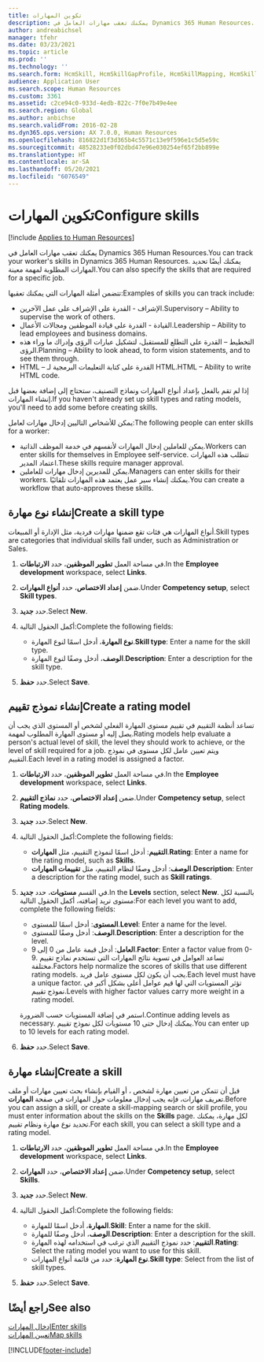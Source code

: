 ```yaml
---
title: تكوين المهارات
description: يمكنك تعقب مهارات العامل في Dynamics 365 Human Resources. يمكنك أيضًا تحديد المهارات المطلوبة لمهمة معينة.
author: andreabichsel
manager: tfehr
ms.date: 03/23/2021
ms.topic: article
ms.prod: ''
ms.technology: ''
ms.search.form: HcmSkill, HcmSkillGapProfile, HcmSkillMapping, HcmSkillType, HcmEmployeeDevelopmentWorkspace
audience: Application User
ms.search.scope: Human Resources
ms.custom: 3361
ms.assetid: c2ce94c0-933d-4edb-822c-7f0e7b49e4ee
ms.search.region: Global
ms.author: anbichse
ms.search.validFrom: 2016-02-28
ms.dyn365.ops.version: AX 7.0.0, Human Resources
ms.openlocfilehash: 816822d1f3d365b4c5571c13e9f596e1c5d5e59c
ms.sourcegitcommit: 48528233e0f02dbd47e96e030254ef65f2bb899e
ms.translationtype: HT
ms.contentlocale: ar-SA
ms.lasthandoff: 05/20/2021
ms.locfileid: "6076549"
---
```

# <a name="configure-skills"></a><span data-ttu-id="17829-104">تكوين المهارات</span><span class="sxs-lookup"><span data-stu-id="17829-104">Configure skills</span></span>

[!include [Applies to Human Resources](../includes/applies-to-hr.md)]

<span data-ttu-id="17829-105">يمكنك تعقب مهارات العامل في Dynamics 365 Human Resources.</span><span class="sxs-lookup"><span data-stu-id="17829-105">You can track your worker's skills in Dynamics 365 Human Resources.</span></span> <span data-ttu-id="17829-106">يمكنك أيضًا تحديد المهارات المطلوبة لمهمة معينة.</span><span class="sxs-lookup"><span data-stu-id="17829-106">You can also specify the skills that are required for a specific job.</span></span>

<span data-ttu-id="17829-107">تتضمن أمثلة المهارات التي يمكنك تعقبها:</span><span class="sxs-lookup"><span data-stu-id="17829-107">Examples of skills you can track include:</span></span>

- <span data-ttu-id="17829-108">الإشراف - القدرة على الإشراف على عمل الآخرين.</span><span class="sxs-lookup"><span data-stu-id="17829-108">Supervisory – Ability to supervise the work of others.</span></span>
- <span data-ttu-id="17829-109">القيادة - القدرة على قيادة الموظفين ومجالات الأعمال.</span><span class="sxs-lookup"><span data-stu-id="17829-109">Leadership – Ability to lead employees and business domains.</span></span>
- <span data-ttu-id="17829-110">التخطيط – القدرة على التطلع للمستقبل، لتشكيل عبارات الرؤى وإدراك ما وراء هذه الرؤى.</span><span class="sxs-lookup"><span data-stu-id="17829-110">Planning – Ability to look ahead, to form vision statements, and to see them through.</span></span>
- <span data-ttu-id="17829-111">HTML – القدرة على كتابة التعليمات البرمجية لـ HTML.</span><span class="sxs-lookup"><span data-stu-id="17829-111">HTML – Ability to write HTML code.</span></span>

<span data-ttu-id="17829-112">إذا لم تقم بالفعل بإعداد أنواع المهارات ونماذج التصنيف، ستحتاج إلى إضافة بعضها قبل إنشاء المهارات.</span><span class="sxs-lookup"><span data-stu-id="17829-112">If you haven't already set up skill types and rating models, you'll need to add some before creating skills.</span></span>

<span data-ttu-id="17829-113">يمكن للأشخاص التاليين إدخال مهارات لعامل:</span><span class="sxs-lookup"><span data-stu-id="17829-113">The following people can enter skills for a worker:</span></span>

- <span data-ttu-id="17829-114">يمكن للعاملين إدخال المهارات لأنفسهم في خدمة الموظف الذاتية.</span><span class="sxs-lookup"><span data-stu-id="17829-114">Workers can enter skills for themselves in Employee self-service.</span></span> <span data-ttu-id="17829-115">تتطلب هذه المهارات اعتماد المدير.</span><span class="sxs-lookup"><span data-stu-id="17829-115">These skills require manager approval.</span></span>
- <span data-ttu-id="17829-116">يمكن للمديرين إدخال مهارات للعاملين.</span><span class="sxs-lookup"><span data-stu-id="17829-116">Managers can enter skills for their workers.</span></span> <span data-ttu-id="17829-117">يمكنك إنشاء سير عمل يعتمد هذه المهارات تلقائيًا.</span><span class="sxs-lookup"><span data-stu-id="17829-117">You can create a workflow that auto-approves these skills.</span></span>

## <a name="create-a-skill-type"></a><span data-ttu-id="17829-118">إنشاء نوع مهارة</span><span class="sxs-lookup"><span data-stu-id="17829-118">Create a skill type</span></span>

<span data-ttu-id="17829-119">أنواع المهارات هي فئات تقع ضمنها مهارات فردية، مثل الإدارة أو المبيعات.</span><span class="sxs-lookup"><span data-stu-id="17829-119">Skill types are categories that individual skills fall under, such as Administration or Sales.</span></span>

1. <span data-ttu-id="17829-120">في مساحة العمل **تطوير الموظفين**، حدد **الارتباطات**.</span><span class="sxs-lookup"><span data-stu-id="17829-120">In the **Employee development** workspace, select **Links**.</span></span>

2. <span data-ttu-id="17829-121">ضمن **إعداد الاختصاص**، حدد **أنواع المهارات**.</span><span class="sxs-lookup"><span data-stu-id="17829-121">Under **Competency setup**, select **Skill types**.</span></span>

3. <span data-ttu-id="17829-122">حدد **جديد**.</span><span class="sxs-lookup"><span data-stu-id="17829-122">Select **New**.</span></span>

4. <span data-ttu-id="17829-123">أكمل الحقول التالية:</span><span class="sxs-lookup"><span data-stu-id="17829-123">Complete the following fields:</span></span>

   - <span data-ttu-id="17829-124">**نوع المهارة**، أدخل اسمًا لنوع المهارة.</span><span class="sxs-lookup"><span data-stu-id="17829-124">**Skill type**: Enter a name for the skill type.</span></span>
   - <span data-ttu-id="17829-125">**الوصف**، أدخل وصفًا لنوع المهارة.</span><span class="sxs-lookup"><span data-stu-id="17829-125">**Description**: Enter a description for the skill type.</span></span>

5. <span data-ttu-id="17829-126">حدد **حفظ**.</span><span class="sxs-lookup"><span data-stu-id="17829-126">Select **Save**.</span></span>

## <a name="create-a-rating-model"></a><span data-ttu-id="17829-127">إنشاء نموذج تقييم</span><span class="sxs-lookup"><span data-stu-id="17829-127">Create a rating model</span></span>

<span data-ttu-id="17829-128">تساعد أنظمة التقييم في تقييم مستوى المهارة الفعلي لشخص أو المستوى الذي يجب أن يصل إليه أو مستوى المهارة المطلوب لمهمة.</span><span class="sxs-lookup"><span data-stu-id="17829-128">Rating models help evaluate a person's actual level of skill, the level they should work to achieve, or the level of skill required for a job.</span></span> <span data-ttu-id="17829-129">ويتم تعيين عامل لكل مستوى في نموذج التقييم.</span><span class="sxs-lookup"><span data-stu-id="17829-129">Each level in a rating model is assigned a factor.</span></span>

1. <span data-ttu-id="17829-130">في مساحة العمل **تطوير الموظفين**، حدد **الارتباطات**.</span><span class="sxs-lookup"><span data-stu-id="17829-130">In the **Employee development** workspace, select **Links**.</span></span>

2. <span data-ttu-id="17829-131">ضمن **إعداد الاختصاص**، حدد **نماذج التقييم**.</span><span class="sxs-lookup"><span data-stu-id="17829-131">Under **Competency setup**, select **Rating models**.</span></span>

3. <span data-ttu-id="17829-132">حدد **جديد**.</span><span class="sxs-lookup"><span data-stu-id="17829-132">Select **New**.</span></span>

4. <span data-ttu-id="17829-133">أكمل الحقول التالية:</span><span class="sxs-lookup"><span data-stu-id="17829-133">Complete the following fields:</span></span>

   - <span data-ttu-id="17829-134">**التقييم**: أدخل اسمًا لنموذج التقييم، مثل **المهارات**.</span><span class="sxs-lookup"><span data-stu-id="17829-134">**Rating**: Enter a name for the rating model, such as **Skills**.</span></span>
   - <span data-ttu-id="17829-135">**الوصف**: أدخل وصفًا لنظام التقييم، مثل **تقييمات المهارات**.</span><span class="sxs-lookup"><span data-stu-id="17829-135">**Description**: Enter a description for the rating model, such as **Skill ratings**.</span></span>

5. <span data-ttu-id="17829-136">في القسم **مستويات**، حدد **جديد**.</span><span class="sxs-lookup"><span data-stu-id="17829-136">In the **Levels** section, select **New**.</span></span> <span data-ttu-id="17829-137">بالنسبة لكل مستوى تريد إضافته، أكمل الحقول التالية:</span><span class="sxs-lookup"><span data-stu-id="17829-137">For each level you want to add, complete the following fields:</span></span>

   - <span data-ttu-id="17829-138">**المستوى**: أدخل اسمًا للمستوى.</span><span class="sxs-lookup"><span data-stu-id="17829-138">**Level**: Enter a name for the level.</span></span>
   - <span data-ttu-id="17829-139">**الوصف**: أدخل وصفًا للمستوى.</span><span class="sxs-lookup"><span data-stu-id="17829-139">**Description**: Enter a description for the level.</span></span>
   - <span data-ttu-id="17829-140">**العامل**: أدخل قيمة عامل من 0 إلى 9.</span><span class="sxs-lookup"><span data-stu-id="17829-140">**Factor**: Enter a factor value from 0-9.</span></span> <span data-ttu-id="17829-141">تساعد العوامل في تسوية نتائج المهارات التي تستخدم نماذج تقييم مختلفة.</span><span class="sxs-lookup"><span data-stu-id="17829-141">Factors help normalize the scores of skills that use different rating models.</span></span> <span data-ttu-id="17829-142">يجب أن يكون لكل مستوى عامل فريد.</span><span class="sxs-lookup"><span data-stu-id="17829-142">Each level must have a unique factor.</span></span> <span data-ttu-id="17829-143">تؤثر المستويات التي لها قيم عوامل أعلى بشكل أكبر في نموذج تقييم.</span><span class="sxs-lookup"><span data-stu-id="17829-143">Levels with higher factor values carry more weight in a rating model.</span></span>

   <span data-ttu-id="17829-144">استمر في إضافة المستويات حسب الضرورة.</span><span class="sxs-lookup"><span data-stu-id="17829-144">Continue adding levels as necessary.</span></span> <span data-ttu-id="17829-145">يمكنك إدخال حتى 10 مستويات لكل نموذج تقييم.</span><span class="sxs-lookup"><span data-stu-id="17829-145">You can enter up to 10 levels for each rating model.</span></span>

6. <span data-ttu-id="17829-146">حدد **حفظ**.</span><span class="sxs-lookup"><span data-stu-id="17829-146">Select **Save**.</span></span>

## <a name="create-a-skill"></a><span data-ttu-id="17829-147">إنشاء مهارة</span><span class="sxs-lookup"><span data-stu-id="17829-147">Create a skill</span></span>

<span data-ttu-id="17829-148">قبل أن تتمكن من تعيين مهارة لشخص ، أو القيام بإنشاء بحث تعيين مهارات أو ملف تعريف مهارات، فإنه يجب إدخال معلومات حول المهارات في صفحة **المهارات**.</span><span class="sxs-lookup"><span data-stu-id="17829-148">Before you can assign a skill, or create a skill-mapping search or skill profile, you must enter information about the skills on the **Skills** page.</span></span> <span data-ttu-id="17829-149">لكل مهارة، يمكنك تحديد نوع مهارة ونظام تقييم.</span><span class="sxs-lookup"><span data-stu-id="17829-149">For each skill, you can select a skill type and a rating model.</span></span>

1. <span data-ttu-id="17829-150">في مساحة العمل **تطوير الموظفين**، حدد **الارتباطات**.</span><span class="sxs-lookup"><span data-stu-id="17829-150">In the **Employee development** workspace, select **Links**.</span></span>

2. <span data-ttu-id="17829-151">ضمن **إعداد الاختصاص**، حدد **المهارات**.</span><span class="sxs-lookup"><span data-stu-id="17829-151">Under **Competency setup**, select **Skills**.</span></span>

3. <span data-ttu-id="17829-152">حدد **جديد**.</span><span class="sxs-lookup"><span data-stu-id="17829-152">Select **New**.</span></span>

4. <span data-ttu-id="17829-153">أكمل الحقول التالية:</span><span class="sxs-lookup"><span data-stu-id="17829-153">Complete the following fields:</span></span>

   - <span data-ttu-id="17829-154">**المهارة**، أدخل اسمًا للمهارة.</span><span class="sxs-lookup"><span data-stu-id="17829-154">**Skill**: Enter a name for the skill.</span></span>
   - <span data-ttu-id="17829-155">**الوصف**، أدخل وصفًا للمهارة.</span><span class="sxs-lookup"><span data-stu-id="17829-155">**Description**: Enter a description for the skill.</span></span>
   - <span data-ttu-id="17829-156">**التقييم**: حدد نموذج التقييم الذي ترغب في استخدامه لهذه المهارة.</span><span class="sxs-lookup"><span data-stu-id="17829-156">**Rating**: Select the rating model you want to use for this skill.</span></span>
   - <span data-ttu-id="17829-157">**نوع المهارة**: حدد من قائمة أنواع المهارات.</span><span class="sxs-lookup"><span data-stu-id="17829-157">**Skill type**: Select from the list of skill types.</span></span>

5. <span data-ttu-id="17829-158">حدد **حفظ**.</span><span class="sxs-lookup"><span data-stu-id="17829-158">Select **Save**.</span></span>

## <a name="see-also"></a><span data-ttu-id="17829-159">راجع أيضًا</span><span class="sxs-lookup"><span data-stu-id="17829-159">See also</span></span>

[<span data-ttu-id="17829-160">إدخال المهارات</span><span class="sxs-lookup"><span data-stu-id="17829-160">Enter skills</span></span>](hr-develop-enter-skills.md)<br>
[<span data-ttu-id="17829-161">تعيين المهارات</span><span class="sxs-lookup"><span data-stu-id="17829-161">Map skills</span></span>](hr-develop-map-skills.md)

[!INCLUDE[footer-include](../includes/footer-banner.md)]